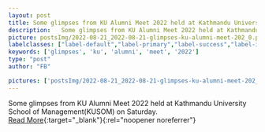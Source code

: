 ```yaml
---
layout: post
title: Some glimpses from KU Alumni Meet 2022 held at Kathmandu University School of Management(KUSOM) on Saturday.
description:   Some glimpses from KU Alumni Meet 2022 held at Kathmandu University School of Management(KUSOM) on Saturday.  
picture: postsImg/2022-08-21_2022-08-21-glimpses-ku-alumni-meet-202_0.png
labelclasses: ["label-default","label-primary","label-success","label-info","label-warning","label-danger"]
keywords: ['glimpses', 'ku', 'alumni', 'meet', '2022']
type: "post"
author: "FB"

pictures: ['postsImg/2022-08-21_2022-08-21-glimpses-ku-alumni-meet-202_0.png', 'postsImg/2022-08-21_2022-08-21-glimpses-ku-alumni-meet-202_1.png', 'postsImg/2022-08-21_2022-08-21-glimpses-ku-alumni-meet-202_2.png', 'postsImg/2022-08-21_2022-08-21-glimpses-ku-alumni-meet-202_3.png', 'postsImg/2022-08-21_2022-08-21-glimpses-ku-alumni-meet-202_4.png']
---
```

  Some glimpses from KU Alumni Meet 2022 held at Kathmandu University School of Management(KUSOM) on Saturday.  <br>[Read More](#){:target="_blank"}{:rel="noopener noreferrer"}